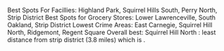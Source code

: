 Best Spots For Facillies: Highland Park, Squirrel Hills South, Perry North, Strip District
Best Spots for Grocery Stores: Lower Lawrenceville, South Oakland, Strip District
Lowest Crime Areas: East Carnegie, Squirrel Hill North, Ridgemont, Regent Square
Overall best: Squirrel Hill North : least distance from strip district (3.8 miles) which is .